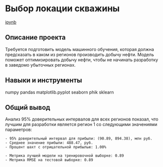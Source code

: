 # Выбор локации скважины

[ipynb]()

## Описание проекта
Требуется подготовить модель машинного обучения, которая должна предсказать в каком из регионов производить добычу нефти. Модель поможет оптимизировать добычу нефти, чтобы не начинать разработку в заведомо убыточных регионах. 

## Навыки и инструменты
numpy 
pandas 
matplotlib.pyplot 
seaborn
phik
sklearn

## Общий вывод
Анализ 95% доверительных интервалов для всех регионов показал, что лучшим для разработки является регион 1 со следующими значениями параметров:

    - 95% доверительный интервал для прибыли: (90.89, 894.38), млн руб.
    - Среднее значение прибыли: 488.47, руб.
    - Процент шахт с отрицательной прибылью: 1.00%

    - Метрика лучшей модели на тренировочной выборке: 0.89
    - Метрика RMSE на тестовой выборке: 0.89
